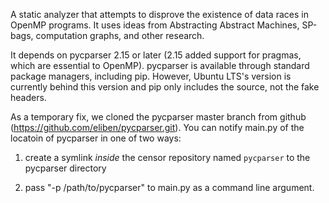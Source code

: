 A static analyzer that attempts to disprove the existence of data races in OpenMP programs. It uses ideas from Abstracting Abstract Machines, SP-bags, computation graphs, and other research.

It depends on pycparser 2.15 or later (2.15 added support for pragmas, which are essential to OpenMP). pycparser is available through standard package managers, including pip. However, Ubuntu LTS's version is currently behind this version and pip only includes the source, not the fake headers.

As a temporary fix, we cloned the pycparser master branch from github (https://github.com/eliben/pycparser.git). You can notify main.py of the locatoin of pycparser in one of two ways:

1. create a symlink _inside_ the censor repository named `pycparser` to the pycparser directory

2. pass "-p /path/to/pycparser" to main.py as a command line argument.


